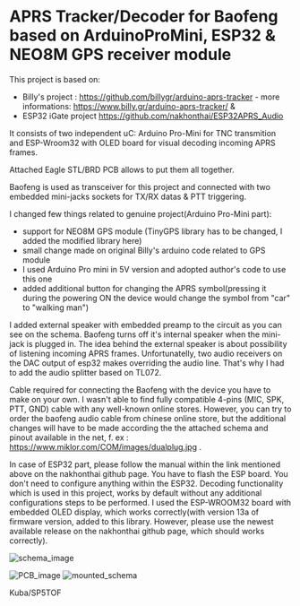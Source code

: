 # APRS Tracker/Decoder for Baofeng based on ArduinoProMini, ESP32 & NEO8M GPS receiver module
This project is based on:

- Billy's project : https://github.com/billygr/arduino-aprs-tracker  - more informations: https://www.billy.gr/arduino-aprs-tracker/ &
- ESP32 iGate project https://github.com/nakhonthai/ESP32APRS_Audio

It consists of two independent uC: Arduino Pro-Mini for TNC transmition and ESP-Wroom32 with OLED board for visual decoding incoming APRS frames.

Attached Eagle STL/BRD PCB allows to put them all together.

Baofeng is used as transceiver for this project and connected with two embedded mini-jacks sockets for TX/RX datas & PTT triggering.

I changed few things related to genuine project(Arduino Pro-Mini part):
- support for NEO8M GPS module (TinyGPS library has to be changed, I added the modified library here)
- small change made on original Billy's arduino code related to GPS module
- I used Arduino Pro mini in 5V version and adopted author's code to use this one
- added additional button for changing the APRS symbol(pressing it during the powering ON the device would change the symbol from "car" to "walking man")

I added external speaker with embedded preamp to the circuit as you can see on the schema. Baofeng turns off it's internal speaker when the mini-jack is plugged in. The idea behind the external speaker is about possibility of listening incoming APRS frames. Unfortunatelly, two audio receivers on the DAC output of esp32 makes overriding the audio line. That's why I had to add the audio splitter based on TL072.
  
Cable required for connecting the Baofeng with the device you have to make on your own. I wasn't able to find fully compatible 4-pins (MIC, SPK, PTT, GND) cable with any well-known online stores. However, you can try to order the baofeng audio cable from chinese online store, but the additional changes will have to be made according the the attached schema and pinout available in the net, f. ex : https://www.miklor.com/COM/images/dualplug.jpg .

In case of ESP32 part, please follow the manual within the link mentioned above on the nakhonthai github page. 
You have to flash the ESP board. You don't need to configure anything within the ESP32. 
Decoding functionality which is used in this project, works by default without any additional configurations steps to be performed.
I used the ESP-WROOM32 board with embedded OLED display, which works correctly(with version 13a of firmware version, added to this library. However, please use the newest available release on the nakhonthai github page, which should works correctly).

                                                                                                                                                                        
![schema_image](https://github.com/user-attachments/assets/8e901f95-b1e4-4ba8-80e8-92f2afaf1ac3)

![PCB_image](https://github.com/user-attachments/assets/b106d10e-09aa-4f99-9879-f867900a0ea8)
![mounted_schema](https://github.com/user-attachments/assets/3950e0fa-d971-49de-a89d-20bfd5b899d6)

 Kuba/SP5TOF

